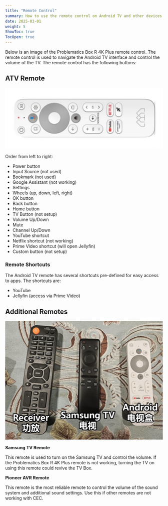 ```yaml
---
title: "Remote Control"
summary: How to use the remote control on Android TV and other devices.
date: 2025-03-01
weight: 5
ShowToc: true
TocOpen: true
---
```


Below is an image of the Problematics Box R 4K Plus remote control. The remote control is used to navigate the Android TV interface and control the volume of the TV. The remote control has the following buttons:
## ATV Remote
![remote-control](/support/images/remote.jpg)

Order from left to right:
- Power button
- Input Source (not used)
- Bookmark (not used)
- Google Assistant (not working)
- Settings
- Wheels (up, down, left, right)
- OK button
- Back button
- Home button
- TV Button (not setup)
- Volume Up/Down
- Mute
- Channel Up/Down
- YouTube shortcut
- Netflix shortcut (not working)
- Prime Video shortcut (will open Jellyfin)
- Custom button (not setup)

### Remote Shortcuts
The Android TV remote has several shortcuts pre-defined for easy access to apps. The shortcuts are:
- YouTube
- Jellyfin (access via Prime Video)

## Additional Remotes
![](/support/images/allremotes.jpg)

**Samsung TV Remote**

This remote is used to turn on the Samsung TV and control the volume. If the Problematics Box R 4K Plus remote is not working, turning the TV on using this remote could revive the TV Box.

**Pioneer AVR Remote**

This remote is the most reliable remote to control the volume of the sound system and additional sound settings. Use this if other remotes are not working with CEC.